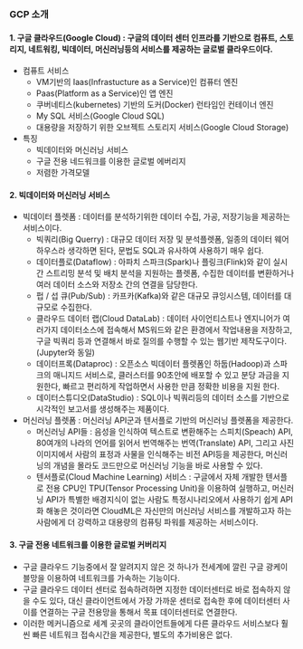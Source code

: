 ### GCP 소개
#### 1. 구글 클라우드(Google Cloud) : 구글의 데이터 센터 인프라를 기반으로 컴퓨트, 스토리지, 네트워킹, 빅데이터, 머신러닝등의 서비스를 제공하는 글로벌 클라우드이다. 
* 컴퓨트 서비스
    - VM기반의 Iaas(Infrastucture as a Service)인 컴퓨터 엔진
    - Paas(Platform as a Service)인 앱 엔진
    - 쿠버네티스(kubernetes) 기반의 도커(Docker) 런타임인 컨테이너 엔진
    - My SQL 서비스(Google Cloud SQL)
    - 대용량을 저장하기 위한 오브젝트 스토리지 서비스(Google Cloud Storage)
* 특징
    - 빅데이터와 머신러닝 서비스
    - 구글 전용 네드워크를 이용한 글로벌 에버리지
    - 저렴한 가격모델



#### 2. 빅데이터와 머신러닝 서비스
* 빅데이터 플렛폼 : 데이터를 분석하기위한 데이터 수집, 가공, 저장기능을 제공하는 서비스이다.
    - 빅쿼리(Big Querry) : 대규모 데이터 저장 및 분석플렛폼, 일종의 데이터 웨어하우스라 생각하면 된다, 문법도 SQL과 유사하여 사용하기 매우 쉽다.
    - 데이터플로(Dataflow) : 아파치 스파크(Spark)나 플링크(Flink)와 같이 실시간 스트리밍 분석 및 배치 분석을 지원하는 플렛폼, 수집한 데이터를 변환하거나 여러 데이터 소스와 저장소 간의 연결을 담당한다.
    - 펍 / 섭 큐(Pub/Sub) : 카프카(Kafka)와 같은 대규모 큐잉시스템, 데이터를 대규모로 수집한다.
    - 클라우드 데이터 랩(Cloud DataLab) : 데이터 사이언티스트나 엔지니어가 여러가지 데이터소스에 접속해서 MS워드와 같은 환경에서 작업내용을 저장하고, 구글 빅쿼리 등과 연결해서 바로 질의를 수행할 수 있는 웹기반 제작도구이다.(Jupyter와 동일)
    - 데이터프록(Dataproc) : 오픈소스 빅데이터 플렛폼인 하둡(Hadoop)과 스파크의 매니지드 서비스로, 클러스터를 90초안에 배포할 수 있고 분당 과금을 지원한다, 빠르고 편리하게 작업하면서 사용한 만큼 정확한 비용을 지원 한다.
    - 데이터스튜디오(DataStudio) : SQL이나 빅쿼리등의 데이터 소스를 기반으로 시각적인 보고서를 생성해주는 제품이다.
* 머신러닝 플렛폼 : 머신러닝 API군과 텐서플로 기반의 머신러닝 플렛폼을 제공한다.
    - 머신러닝 API들 : 음성을 인식하여 텍스트로 변환해주는 스피치(Speach) API, 80여개의 나라의 언어를 읽어서 번역해주는 번역(Translate) API, 그리고 사진 이미지에서 사람의 표정과 사물을 인식해주는 비전 API등을 제공한다, 머신러닝의 개념을 몰라도 코드만으로 머신러닝 기능을 바로 사용할 수 있다.
    - 텐서플로(Cloud Machine Learning) 서비스 : 구글에서 자체 개발한 텐서플로 전용 CPU인 TPU(Tensor Processing Unit)을 이용하여 실행하고, 머신러닝 API가 특별한 배경지식이 없는 사람도 특정시나리오에서 사용하기 쉽게 API화 해놓은 것이라면 CloudML은 자신만의 머신러닝 서비스를 개발하고자 하는 사람에게 더 강력하고 대용량의 컴퓨팅 파워를 제공하는 서비스이다.



#### 3. 구글 전용 네트워크를 이용한 글로벌 커버리지 
* 구글 클라우드 기능중에서 잘 알려지지 않은 것 하나가 전세계에 깔린 구글 광케이블망을 이용하여 네트워크를 가속하는 기능이다.
* 구글 클라우드 데이터 센터로 접속하려하면 지정한 데이터센터로 바로 접속하지 않을 수도 있다, 대신 클라이언트에서 가장 가까운 센터로 접속한 후에 데이터센터 사이를 연결하는 구글 전용망을 통해서 목표 데이터센터로 연결한다.
* 이러한 메커니즘으로 세계 곳곳의 클라이언트들에게 다른 클라우드 서비스보다 훨씬 빠른 네트워크 접속시간을 제공한다, 별도의 추가비용은 없다. 

